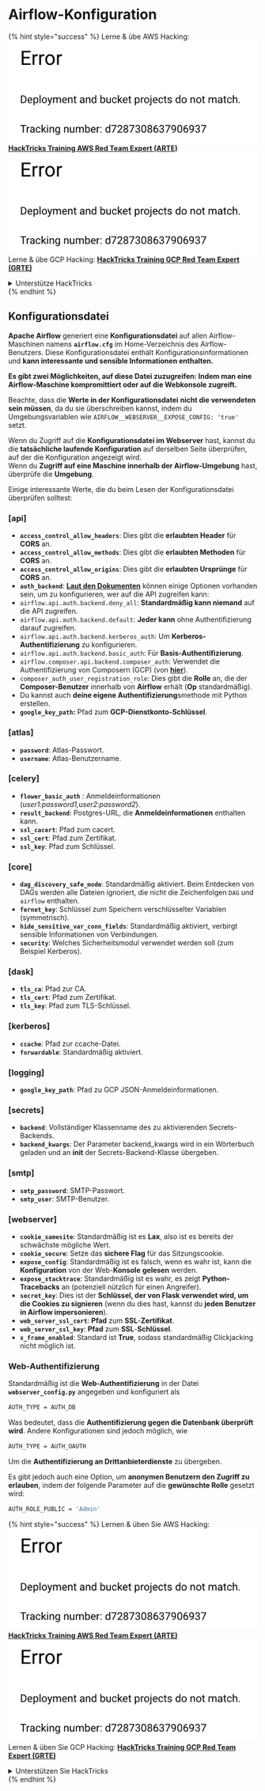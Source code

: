 # Airflow-Konfiguration

{% hint style="success" %}
Lerne & übe AWS Hacking:<img src="../../.gitbook/assets/image (1) (1).png" alt="" data-size="line">[**HackTricks Training AWS Red Team Expert (ARTE)**](https://training.hacktricks.xyz/courses/arte)<img src="../../.gitbook/assets/image (1) (1).png" alt="" data-size="line">\
Lerne & übe GCP Hacking: <img src="../../.gitbook/assets/image (2).png" alt="" data-size="line">[**HackTricks Training GCP Red Team Expert (GRTE)**<img src="../../.gitbook/assets/image (2).png" alt="" data-size="line">](https://training.hacktricks.xyz/courses/grte)

<details>

<summary>Unterstütze HackTricks</summary>

* Überprüfe die [**Abonnementpläne**](https://github.com/sponsors/carlospolop)!
* **Tritt der** 💬 [**Discord-Gruppe**](https://discord.gg/hRep4RUj7f) oder der [**Telegram-Gruppe**](https://t.me/peass) bei oder **folge** uns auf **Twitter** 🐦 [**@hacktricks\_live**](https://twitter.com/hacktricks\_live)**.**
* **Teile Hacking-Tricks, indem du PRs zu den** [**HackTricks**](https://github.com/carlospolop/hacktricks) und [**HackTricks Cloud**](https://github.com/carlospolop/hacktricks-cloud) GitHub-Repos einreichst.

</details>
{% endhint %}

## Konfigurationsdatei

**Apache Airflow** generiert eine **Konfigurationsdatei** auf allen Airflow-Maschinen namens **`airflow.cfg`** im Home-Verzeichnis des Airflow-Benutzers. Diese Konfigurationsdatei enthält Konfigurationsinformationen und **kann interessante und sensible Informationen enthalten.**

**Es gibt zwei Möglichkeiten, auf diese Datei zuzugreifen: Indem man eine Airflow-Maschine kompromittiert oder auf die Webkonsole zugreift.**

Beachte, dass die **Werte in der Konfigurationsdatei** **nicht die verwendeten sein müssen**, da du sie überschreiben kannst, indem du Umgebungsvariablen wie `AIRFLOW__WEBSERVER__EXPOSE_CONFIG: 'true'` setzt.

Wenn du Zugriff auf die **Konfigurationsdatei im Webserver** hast, kannst du die **tatsächliche laufende Konfiguration** auf derselben Seite überprüfen, auf der die Konfiguration angezeigt wird.\
Wenn du **Zugriff auf eine Maschine innerhalb der Airflow-Umgebung** hast, überprüfe die **Umgebung**.

Einige interessante Werte, die du beim Lesen der Konfigurationsdatei überprüfen solltest:

### \[api]

* **`access_control_allow_headers`**: Dies gibt die **erlaubten** **Header** für **CORS** an.
* **`access_control_allow_methods`**: Dies gibt die **erlaubten Methoden** für **CORS** an.
* **`access_control_allow_origins`**: Dies gibt die **erlaubten Ursprünge** für **CORS** an.
* **`auth_backend`**: [**Laut den Dokumenten**](https://airflow.apache.org/docs/apache-airflow/stable/security/api.html) können einige Optionen vorhanden sein, um zu konfigurieren, wer auf die API zugreifen kann:
* `airflow.api.auth.backend.deny_all`: **Standardmäßig kann niemand** auf die API zugreifen.
* `airflow.api.auth.backend.default`: **Jeder kann** ohne Authentifizierung darauf zugreifen.
* `airflow.api.auth.backend.kerberos_auth`: Um **Kerberos-Authentifizierung** zu konfigurieren.
* `airflow.api.auth.backend.basic_auth`: Für **Basis-Authentifizierung**.
* `airflow.composer.api.backend.composer_auth`: Verwendet die Authentifizierung von Composern (GCP) (von [**hier**](https://cloud.google.com/composer/docs/access-airflow-api)).
* `composer_auth_user_registration_role`: Dies gibt die **Rolle** an, die der **Composer-Benutzer** innerhalb von **Airflow** erhält (**Op** standardmäßig).
* Du kannst auch **deine eigene Authentifizierung**smethode mit Python erstellen.
* **`google_key_path`:** Pfad zum **GCP-Dienstkonto-Schlüssel**.

### **\[atlas]**

* **`password`**: Atlas-Passwort.
* **`username`**: Atlas-Benutzername.

### \[celery]

* **`flower_basic_auth`** : Anmeldeinformationen (_user1:password1,user2:password2_).
* **`result_backend`**: Postgres-URL, die **Anmeldeinformationen** enthalten kann.
* **`ssl_cacert`**: Pfad zum cacert.
* **`ssl_cert`**: Pfad zum Zertifikat.
* **`ssl_key`**: Pfad zum Schlüssel.

### \[core]

* **`dag_discovery_safe_mode`**: Standardmäßig aktiviert. Beim Entdecken von DAGs werden alle Dateien ignoriert, die nicht die Zeichenfolgen `DAG` und `airflow` enthalten.
* **`fernet_key`**: Schlüssel zum Speichern verschlüsselter Variablen (symmetrisch).
* **`hide_sensitive_var_conn_fields`**: Standardmäßig aktiviert, verbirgt sensible Informationen von Verbindungen.
* **`security`**: Welches Sicherheitsmodul verwendet werden soll (zum Beispiel Kerberos).

### \[dask]

* **`tls_ca`**: Pfad zur CA.
* **`tls_cert`**: Pfad zum Zertifikat.
* **`tls_key`**: Pfad zum TLS-Schlüssel.

### \[kerberos]

* **`ccache`**: Pfad zur ccache-Datei.
* **`forwardable`**: Standardmäßig aktiviert.

### \[logging]

* **`google_key_path`**: Pfad zu GCP JSON-Anmeldeinformationen.

### \[secrets]

* **`backend`**: Vollständiger Klassenname des zu aktivierenden Secrets-Backends.
* **`backend_kwargs`**: Der Parameter backend\_kwargs wird in ein Wörterbuch geladen und an **init** der Secrets-Backend-Klasse übergeben.

### \[smtp]

* **`smtp_password`**: SMTP-Passwort.
* **`smtp_user`**: SMTP-Benutzer.

### \[webserver]

* **`cookie_samesite`**: Standardmäßig ist es **Lax**, also ist es bereits der schwächste mögliche Wert.
* **`cookie_secure`**: Setze das **sichere Flag** für das Sitzungscookie.
* **`expose_config`**: Standardmäßig ist es falsch, wenn es wahr ist, kann die **Konfiguration** von der Web-**Konsole** **gelesen** werden.
* **`expose_stacktrace`**: Standardmäßig ist es wahr, es zeigt **Python-Tracebacks** an (potenziell nützlich für einen Angreifer).
* **`secret_key`**: Dies ist der **Schlüssel, der von Flask verwendet wird, um die Cookies zu signieren** (wenn du dies hast, kannst du **jeden Benutzer in Airflow impersonieren**).
* **`web_server_ssl_cert`**: **Pfad** zum **SSL**-**Zertifikat**.
* **`web_server_ssl_key`**: **Pfad** zum **SSL**-**Schlüssel**.
* **`x_frame_enabled`**: Standard ist **True**, sodass standardmäßig Clickjacking nicht möglich ist.

### Web-Authentifizierung

Standardmäßig ist die **Web-Authentifizierung** in der Datei **`webserver_config.py`** angegeben und konfiguriert als
```bash
AUTH_TYPE = AUTH_DB
```
Was bedeutet, dass die **Authentifizierung gegen die Datenbank überprüft wird**. Andere Konfigurationen sind jedoch möglich, wie
```bash
AUTH_TYPE = AUTH_OAUTH
```
Um die **Authentifizierung an Drittanbieterdienste** zu übergeben.

Es gibt jedoch auch eine Option, um **anonymen Benutzern den Zugriff zu erlauben**, indem der folgende Parameter auf die **gewünschte Rolle** gesetzt wird:
```bash
AUTH_ROLE_PUBLIC = 'Admin'
```
{% hint style="success" %}
Lernen & üben Sie AWS Hacking:<img src="../../.gitbook/assets/image (1) (1).png" alt="" data-size="line">[**HackTricks Training AWS Red Team Expert (ARTE)**](https://training.hacktricks.xyz/courses/arte)<img src="../../.gitbook/assets/image (1) (1).png" alt="" data-size="line">\
Lernen & üben Sie GCP Hacking: <img src="../../.gitbook/assets/image (2).png" alt="" data-size="line">[**HackTricks Training GCP Red Team Expert (GRTE)**<img src="../../.gitbook/assets/image (2).png" alt="" data-size="line">](https://training.hacktricks.xyz/courses/grte)

<details>

<summary>Unterstützen Sie HackTricks</summary>

* Überprüfen Sie die [**Abonnementpläne**](https://github.com/sponsors/carlospolop)!
* **Treten Sie der** 💬 [**Discord-Gruppe**](https://discord.gg/hRep4RUj7f) oder der [**Telegram-Gruppe**](https://t.me/peass) bei oder **folgen** Sie uns auf **Twitter** 🐦 [**@hacktricks\_live**](https://twitter.com/hacktricks\_live)**.**
* **Teilen Sie Hacking-Tricks, indem Sie PRs an die** [**HackTricks**](https://github.com/carlospolop/hacktricks) und [**HackTricks Cloud**](https://github.com/carlospolop/hacktricks-cloud) GitHub-Repos senden.

</details>
{% endhint %}
